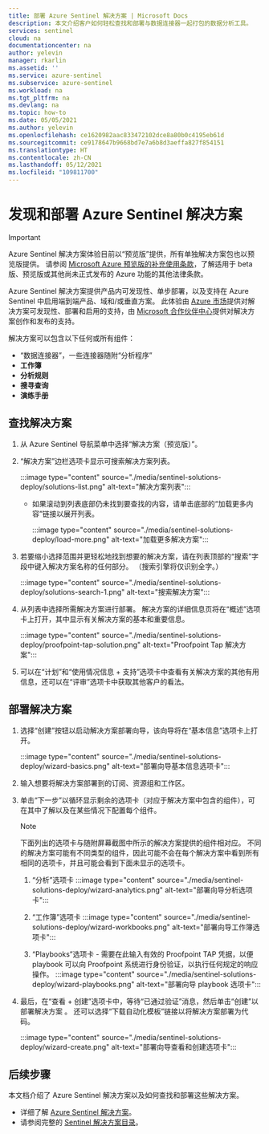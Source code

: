 ```yaml
---
title: 部署 Azure Sentinel 解决方案 | Microsoft Docs
description: 本文介绍客户如何轻松查找和部署与数据连接器一起打包的数据分析工具。
services: sentinel
cloud: na
documentationcenter: na
author: yelevin
manager: rkarlin
ms.assetid: ''
ms.service: azure-sentinel
ms.subservice: azure-sentinel
ms.workload: na
ms.tgt_pltfrm: na
ms.devlang: na
ms.topic: how-to
ms.date: 05/05/2021
ms.author: yelevin
ms.openlocfilehash: ce1620982aac833472102dce8a80b0c4195eb61d
ms.sourcegitcommit: ce9178647b9668bd7e7a6b8d3aeffa827f854151
ms.translationtype: HT
ms.contentlocale: zh-CN
ms.lasthandoff: 05/12/2021
ms.locfileid: "109811700"
---
```

# <a name="discover-and-deploy-azure-sentinel-solutions"></a>发现和部署 Azure Sentinel 解决方案

> [!IMPORTANT]
>
> Azure Sentinel 解决方案体验目前以“预览版”提供，所有单独解决方案包也以预览版提供。 请参阅 [Microsoft Azure 预览版的补充使用条款](https://azure.microsoft.com/support/legal/preview-supplemental-terms/)，了解适用于 beta 版、预览版或其他尚未正式发布的 Azure 功能的其他法律条款。

Azure Sentinel 解决方案提供产品内可发现性、单步部署，以及支持在 Azure Sentinel 中启用端到端产品、域和/或垂直方案。 此体验由 [Azure 市场](https://azuremarketplace.microsoft.com/marketplace)提供对解决方案可发现性、部署和启用的支持，由 [Microsoft 合作伙伴中心](/partner-center/overview)提供对解决方案创作和发布的支持。

解决方案可以包含以下任何或所有组件：

- “数据连接器”，一些连接器随附“分析程序” 
- **工作簿**
- **分析规则**
- **搜寻查询**
- **演练手册**

## <a name="find-your-solution"></a>查找解决方案

1. 从 Azure Sentinel 导航菜单中选择“解决方案（预览版）”。

1. “解决方案”边栏选项卡显示可搜索解决方案列表。

    :::image type="content" source="./media/sentinel-solutions-deploy/solutions-list.png" alt-text="解决方案列表":::

    - 如果滚动到列表底部仍未找到要查找的内容，请单击底部的“加载更多内容”链接以展开列表。

        :::image type="content" source="./media/sentinel-solutions-deploy/load-more.png" alt-text="加载更多解决方案":::

1. 若要缩小选择范围并更轻松地找到想要的解决方案，请在列表顶部的“搜索”字段中键入解决方案名称的任何部分。 （搜索引擎将仅识别全字。）

    :::image type="content" source="./media/sentinel-solutions-deploy/solutions-search-1.png" alt-text="搜索解决方案":::

1. 从列表中选择所需解决方案进行部署。 解决方案的详细信息页将在“概述”选项卡上打开，其中显示有关解决方案的基本和重要信息。

    :::image type="content" source="./media/sentinel-solutions-deploy/proofpoint-tap-solution.png" alt-text="Proofpoint Tap 解决方案":::

1. 可以在“计划”和“使用情况信息 + 支持”选项卡中查看有关解决方案的其他有用信息，还可以在“评审”选项卡中获取其他客户的看法。  

## <a name="deploy-your-solution"></a>部署解决方案

1. 选择“创建”按钮以启动解决方案部署向导，该向导将在“基本信息”选项卡上打开。 

    :::image type="content" source="./media/sentinel-solutions-deploy/wizard-basics.png" alt-text="部署向导基本信息选项卡":::

1. 输入想要将解决方案部署到的订阅、资源组和工作区。 

1. 单击“下一步”以循环显示剩余的选项卡（对应于解决方案中包含的组件），可在其中了解以及在某些情况下配置每个组件。

    > [!NOTE]
    > 下面列出的选项卡与随附屏幕截图中所示的解决方案提供的组件相对应。 不同的解决方案可能有不同类型的组件，因此可能不会在每个解决方案中看到所有相同的选项卡，并且可能会看到下面未显示的选项卡。

    1. “分析”选项卡  :::image type="content" source="./media/sentinel-solutions-deploy/wizard-analytics.png" alt-text="部署向导分析选项卡":::

    1. “工作簿”选项卡  :::image type="content" source="./media/sentinel-solutions-deploy/wizard-workbooks.png" alt-text="部署向导工作簿选项卡":::

    1. “Playbooks”选项卡 - 需要在此输入有效的 Proofpoint TAP 凭据，以便 playbook 可以向 Proofpoint 系统进行身份验证，以执行任何规定的响应操作。
        :::image type="content" source="./media/sentinel-solutions-deploy/wizard-playbooks.png" alt-text="部署向导 playbook 选项卡":::

1. 最后，在“查看 + 创建”选项卡中，等待“已通过验证”消息，然后单击“创建”以部署解决方案 。 还可以选择“下载自动化模板”链接以将解决方案部署为代码。

    :::image type="content" source="./media/sentinel-solutions-deploy/wizard-create.png" alt-text="部署向导查看和创建选项卡":::

## <a name="next-steps"></a>后续步骤

本文档介绍了 Azure Sentinel 解决方案以及如何查找和部署这些解决方案。

- 详细了解 [Azure Sentinel 解决方案](sentinel-solutions.md)。
- 请参阅完整的 [Sentinel 解决方案目录](sentinel-solutions-catalog.md)。
